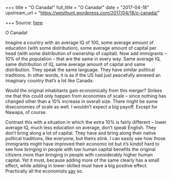 +++
title = "O Canada!"
full_title = "O Canada!"
date = "2017-04-18"
upstream_url = "https://westhunt.wordpress.com/2017/04/18/o-canada/"

+++
Source: [here](https://westhunt.wordpress.com/2017/04/18/o-canada/).

O Canada!

Imagine a country with an average IQ of 100, some average amount of
education (with some distribution), some average amount of capital per
head (with some distribution of ownership of capital). Now add
immigrants – 10% of the population – that are the same in every way.
Same average IQ, same distribution of IQ, same average amount of capital
and same distribution. They speak the same language. They have similar
political traditions. In other words, it is as if the US had just
peacefully annexed an imaginary country that’s a lot like Canada.

Would the original inhabitants gain economically from this merger?
Strikes me that this could only happen from economies of scale – since
nothing has changed other than a 10% increase in overall size. There
might be some diseconomies of scale as well. I wouldn’t expect a big
payoff. Except for Nawapa, of course.

Contrast this with a situation in which the extra 10% is fairly
different – lower average IQ, much less education on average, don’t
speak English. They don’t bring along a lot of capital. They have and
bring along their native political traditions, like everyone, but theirs
stink. I can easily see how those immigrants might have improved their
economic lot but it’s kindof hard to see how bringing in people with low
human capital benefits the original citizens more than bringing in
people with considerably higher human capital. Yet it must, because
adding more of the same clearly has a small effect, while adding in
lower-skilled must have a big positive effect. Practically all the
economists
[say](http://www.newamericaneconomy.org/feature/an-open-letter-from-1470-economists-on-immigration/)
so.

